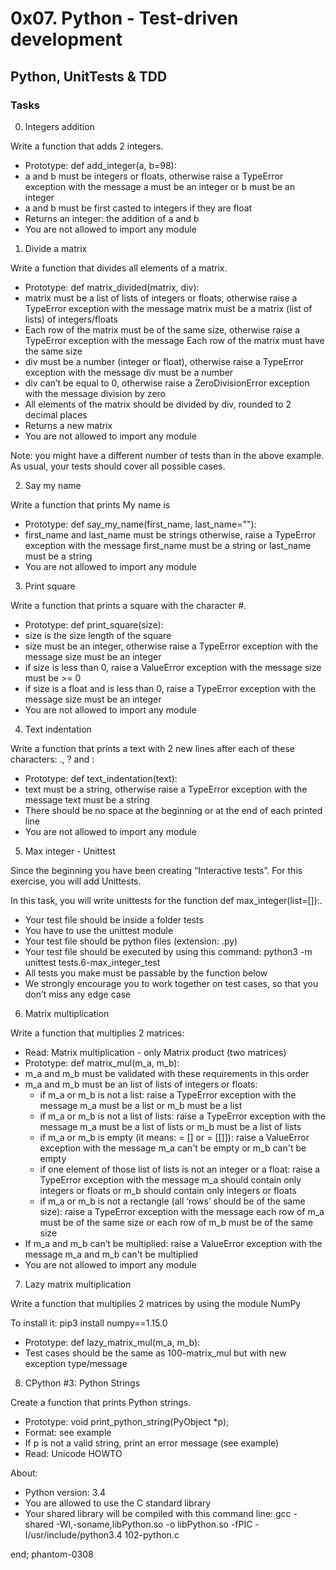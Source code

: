 # 0x07. Python - Test-driven development
## Python, UnitTests & TDD
### Tasks

0. Integers addition

Write a function that adds 2 integers.
- Prototype: def add_integer(a, b=98):
- a and b must be integers or floats, otherwise raise a TypeError exception with the message a must be an integer or b must be an integer
- a and b must be first casted to integers if they are float
- Returns an integer: the addition of a and b
- You are not allowed to import any module

1. Divide a matrix

Write a function that divides all elements of a matrix.
- Prototype: def matrix_divided(matrix, div):
- matrix must be a list of lists of integers or floats, otherwise raise a TypeError exception with the message matrix must be a matrix (list of lists) of integers/floats
- Each row of the matrix must be of the same size, otherwise raise a TypeError exception with the message Each row of the matrix must have the same size
- div must be a number (integer or float), otherwise raise a TypeError exception with the message div must be a number
- div can’t be equal to 0, otherwise raise a ZeroDivisionError exception with the message division by zero
- All elements of the matrix should be divided by div, rounded to 2 decimal places
- Returns a new matrix
- You are not allowed to import any module

Note: you might have a different number of tests than in the above example. As usual, your tests should cover all possible cases.

2. Say my name

Write a function that prints My name is <first name> <last name>
- Prototype: def say_my_name(first_name, last_name=""):
- first_name and last_name must be strings otherwise, raise a TypeError exception with the message first_name must be a string or last_name must be a string
- You are not allowed to import any module

3. Print square

Write a function that prints a square with the character #.
- Prototype: def print_square(size):
- size is the size length of the square
- size must be an integer, otherwise raise a TypeError exception with the message size must be an integer
- if size is less than 0, raise a ValueError exception with the message size must be >= 0
- if size is a float and is less than 0, raise a TypeError exception with the message size must be an integer
- You are not allowed to import any module

4. Text indentation

Write a function that prints a text with 2 new lines after each of these characters: ., ? and :
- Prototype: def text_indentation(text):
- text must be a string, otherwise raise a TypeError exception with the message text must be a string
- There should be no space at the beginning or at the end of each printed line
- You are not allowed to import any module

5. Max integer - Unittest

Since the beginning you have been creating “Interactive tests”. For this exercise, you will add Unittests.

In this task, you will write unittests for the function def max_integer(list=[]):.
- Your test file should be inside a folder tests
- You have to use the unittest module
- Your test file should be python files (extension: .py)
- Your test file should be executed by using this command: python3 -m unittest tests.6-max_integer_test
- All tests you make must be passable by the function below
- We strongly encourage you to work together on test cases, so that you don’t miss any edge case

6. Matrix multiplication

Write a function that multiplies 2 matrices:
- Read: Matrix multiplication - only Matrix product (two matrices)
- Prototype: def matrix_mul(m_a, m_b):
- m_a and m_b must be validated with these requirements in this order
- m_a and m_b must be an list of lists of integers or floats:
	- if m_a or m_b is not a list: raise a TypeError exception with the message m_a must be a list or m_b must be a list
	- if m_a or m_b is not a list of lists: raise a TypeError exception with the message m_a must be a list of lists or m_b must be a list of lists
	- if m_a or m_b is empty (it means: = [] or = [[]]): raise a ValueError exception with the message m_a can't be empty or m_b can't be empty
	- if one element of those list of lists is not an integer or a float: raise a TypeError exception with the message m_a should contain only integers or floats or m_b should contain only integers or floats
	- if m_a or m_b is not a rectangle (all ‘rows’ should be of the same size): raise a TypeError exception with the message each row of m_a must be of the same size or each row of m_b must be of the same size
- If m_a and m_b can’t be multiplied: raise a ValueError exception with the message m_a and m_b can't be multiplied
- You are not allowed to import any module

7. Lazy matrix multiplication

Write a function that multiplies 2 matrices by using the module NumPy

To install it: pip3 install numpy==1.15.0
- Prototype: def lazy_matrix_mul(m_a, m_b):
- Test cases should be the same as 100-matrix_mul but with new exception type/message

8. CPython #3: Python Strings

Create a function that prints Python strings.
- Prototype: void print_python_string(PyObject *p);
- Format: see example
- If p is not a valid string, print an error message (see example)
- Read: Unicode HOWTO

About:
- Python version: 3.4
- You are allowed to use the C standard library
- Your shared library will be compiled with this command line: gcc -shared -Wl,-soname,libPython.so -o libPython.so -fPIC -I/usr/include/python3.4 102-python.c

end;
	phantom-0308
